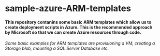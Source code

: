 # sample-azure-ARM-templates

#### This repository contanins some basic ARM templates which allow us to create deployment scripts in Azure. This is the recommended approach by Microsoft so that we can create Azure resources through code.

###### Some basic examples for ARM templates are provisioning a VM, creating a Storage blob, mounting a SQL Server Database etc. 
